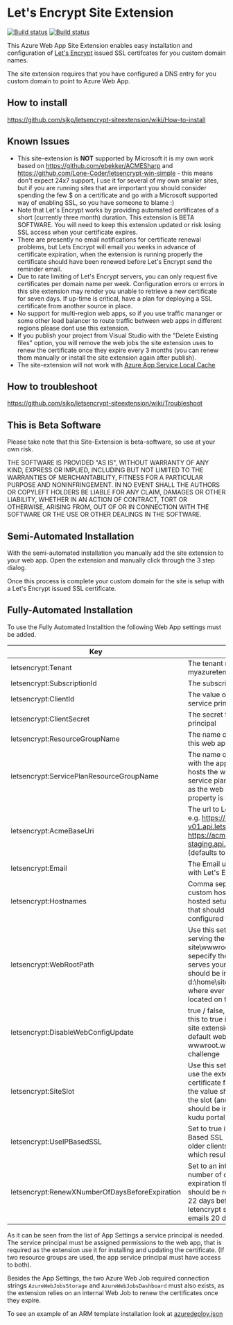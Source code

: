 # Let's Encrypt Site Extension
[![Build status](https://ci.appveyor.com/api/projects/status/mdg0e31rp0qdu16m/branch/master?svg=true
)](https://ci.appveyor.com/project/sjkp/letsencrypt-siteextension) [![Build status](https://dockerbuildbadges.quelltext.eu/status.svg?organization=sjkp&repository=letsencrypt-azure)](https://hub.docker.com/r/sjkp/letsencrypt-azure/)

This Azure Web App Site Extension enables easy installation and configuration of [Let's Encrypt](https://letsencrypt.org/) issued SSL certifcates for you custom domain names. 

The site extension requires that you have configured a DNS entry for you custom domain to point to Azure Web App. 

## How to install
https://github.com/sjkp/letsencrypt-siteextension/wiki/How-to-install

## Known Issues
* This site-extension is **NOT** supported by Microsoft it is my own work based on https://github.com/ebekker/ACMESharp and https://github.com/Lone-Coder/letsencrypt-win-simple - this means don't expect 24x7 support, I use it for several of my own smaller sites, but if you are running sites that are important you should consider spending the few $ on a certificate and go with a Microsoft supported way of enabling SSL, so you have someone to blame :) 
* Note that Let's Encrypt works by providing automated certificates of a short (currently three month) duration. This extension is BETA SOFTWARE. You will need to keep this extension updated or risk losing SSL access when your certificate expires.
* There are presently no email notifications for certificate renewal problems, but Lets Encrypt will email you weeks in advance of certificate expiration, when the extension is running properly the certificate should have been renewed before Let's Encrypt send the reminder email.
* Due to rate limiting of Let's Encrypt servers, you can only request five certificates per domain name per week. Configuration errors or errors in this site extension may render you unable to retrieve a new certificate for seven days. If up-time is critical, have a plan for deploying a SSL certificate from another source in place.
* No support for multi-region web apps, so if you use traffic mananger or some other load balancer to route traffic between web apps in different regions please dont use this extension. 
* If you publish your project from Visual Studio with the "Delete Existing files" option, you will remove the web jobs the site extension uses to renew the certificate once they expire every 3 months (you can renew them manually or install the site extension again after publish). 
* The site-extension will not work with [Azure App Service Local Cache](https://azure.microsoft.com/en-us/documentation/articles/app-service-local-cache/)

## How to troubleshoot
https://github.com/sjkp/letsencrypt-siteextension/wiki/Troubleshoot

## This is Beta Software
Please take note that this Site-Extension is beta-software, so use at your own risk.

THE SOFTWARE IS PROVIDED "AS IS", WITHOUT WARRANTY OF ANY KIND, EXPRESS OR IMPLIED, INCLUDING BUT NOT LIMITED TO THE WARRANTIES OF MERCHANTABILITY, FITNESS FOR A PARTICULAR PURPOSE AND NONINFRINGEMENT. IN NO EVENT SHALL THE AUTHORS OR COPYLEFT HOLDERS BE LIABLE FOR ANY CLAIM, DAMAGES OR OTHER LIABILITY, WHETHER IN AN ACTION OF CONTRACT, TORT OR OTHERWISE, ARISING FROM, OUT OF OR IN CONNECTION WITH THE SOFTWARE OR THE USE OR OTHER DEALINGS IN THE SOFTWARE.

## Semi-Automated Installation
With the semi-automated installation you manually add the site extension to your web app. Open the extension and manually click through the 3 step dialog. 

Once this process is complete your custom domain for the site is setup with a Let's Encrypt issued SSL certificate. 

## Fully-Automated Installation
To use the Fully Automated Installtion the following Web App settings must be added. 

| Key |	Value
|-----| ----
| letsencrypt:Tenant |	The tenant name e.g. myazuretenant.onmicrosoft.com
| letsencrypt:SubscriptionId |	The subscription id
| letsencrypt:ClientId	| The value of the clientid of the service principal
| letsencrypt:ClientSecret	| The secret for the service principal
| letsencrypt:ResourceGroupName |	The name of the resource group this web app belongs to
| letsencrypt:ServicePlanResourceGroupName |	The name of the resource group with the app service plan that hosts the web app, if the app service plan is in the same plan as the web app, then this property is optional. 
| letsencrypt:AcmeBaseUri |	The url to Let's Encrypt servers e.g. https://acme-v01.api.letsencrypt.org/ or https://acme-staging.api.letsencrypt.org/ (defaults to this)
| letsencrypt:Email	| The Email used for registering with Let's Encrypt
| letsencrypt:Hostnames |	Comma separated list of custom hostnames (externally hosted setup with CNames), that should automatically be configured for the site.
| letsencrypt:WebRootPath | Use this setting, if you are not serving the website from site\wwwroot, then you can sepecify the other folder that serves your website here - should be in the format d:\home\site\wwwroot\public or where ever your files are located on the web server. 
| letsencrypt:DisableWebConfigUpdate | true / false, defaults to false, set this to true if you don't want the site extension to write the default webconfig to wwwroot\.well-known\acme-challenge
| letsencrypt:SiteSlot | Use this setting if you want to use the extension to setup SSL certificate for deployment slots, the value should be the name of the slot (and the extension should be installed in that slots kudu portal)
| letsencrypt:UseIPBasedSSL | Set to true if you want to use IP Based SSL (required by some older clients). Defaults to false, which results in SNI. 
| letsencrypt:RenewXNumberOfDaysBeforeExpiration | Set to an integer defining the number of days before expiration the certificates should be renewed. Defaults to 22 days before expiration, as letencrypt sends reminder emails 20 days before

As it can be seen from the list of App Settings a service principal is needed. The service principal must be assigned permissions to the web app, that is required as the extension use it for installing and updating the certificate. (If two resource groups are used, the app service principal must have access to both). 

Besides the App Settings, the two Azure Web Job required connection strings ```AzureWebJobsStorage``` and ```AzureWebJobsDashboard``` must also exists, as the extension relies on an internal Web Job to renew the certificates once they expire. 

To see an example of an ARM template installation look at [azuredeploy.json](LetsEncrypt.ResourceGroup/Templates/azuredeploy.json)


